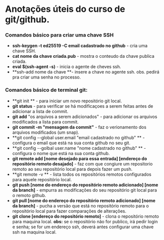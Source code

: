 # Anotações úteis do curso de git/github.



### Comandos básico para criar uma chave SSH

- **ssh-keygen -t ed25519 -C email cadastrado no github** - cria uma chave SSH.
- **cat nome da chave criada.pub** - mostra o conteudo da chave publica criada.
- **eval $(ssh-agent -s)** - inicia o agente de cheves ssh.
- **ssh-add nome da chave **- insere a chave no agente ssh. obs. pedirá pra criar uma senha no processo.



### Comandos básico de terminal git:

- **git init ** - para iniciar um novo repositório git local.
- **git status** - para verificar se há modificaçoes a serem feitas antes de adicionar a lista de commit.
- **git add** "os arquivos a serem adicionados" - para adicionar os arquivos modificados a lista para commit.
- **git commit -m "mensagem da commit"** - faz o verionamento dos arquivos modificados (um snap).
- **git config --global user.email "email cadastrado no github" ** - configura o email que está na sua conta github no seu git.
- **git config --golbal user.name "nome cadastrado no github" ** - configura o nome que está na sua conta github.
- **git remote add [nome desejado para essa entrada] [endereço do repositório remoto desajado]** - faz com que congiure um repositorio remoto ao seu repositório local para depois fazer um push.
- **git remote -v ** - lista todos os repositórios remotos configurados para aquele repositório local.
- **git push [nome do endereço do repositório remoto adicionado] [nome da branch]** - empurra as modificações do seu repositório git local para o remoto github.
- **git pull [nome do endereço do repositório remoto adicionado] [nome da branch]** - pucha a versão que está no repositório remoto para o repositório local para fazer comparações de alterações.
- **git clone [endereço do repositório remoto]** - clona o repositório remoto para maquina local. **obs:** se o repositório não for publico, irá pedir login e senha; se for um endereço ssh, deverá antes configurar uma chave ssh na maquina local.
